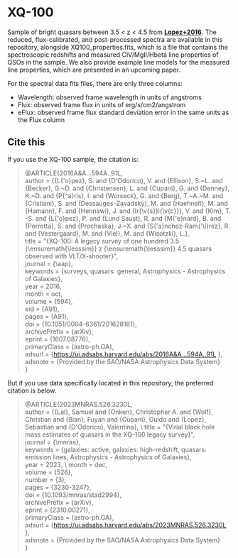 # XQ-100
 Sample of bright quasars between 3.5 < z < 4.5 from __[Lopez+2016](https://ui.adsabs.harvard.edu/abs/2016A%26A...594A..91L/abstract)__. 
 The reduced, flux-calibrated, and post-processed spectra are 
 available in this repository, alongside XQ100_properties.fits, which is a file that contains
 the spectroscopic redshifts and measured CIV/MgII/Hbeta line properties of QSOs in the sample.
 We also provide example line models for the measured line properties, which are presented in an upcoming paper.
 
 For the spectral data fits files, there are only three columns:

- Wavelength: observed frame wavelength in units of angstroms
- Flux: observed frame flux in units of erg/s/cm2/angstrom
- eFlux: observed frame flux standard deviation error in the same units as the Flux column 

## Cite this

If you use the XQ-100 sample, the citation is: 

> @ARTICLE{2016A&A...594A..91L, \
>        author = {{L{\'o}pez}, S. and {D'Odorico}, V. and {Ellison}, S.~L. and {Becker}, G.~D. and {Christensen}, L. and {Cupani}, G. and {Denney}, K.~D. and {P{\^a}ris}, I. and {Worseck}, G. and {Berg}, T.~A.~M. and {Cristiani}, S. and {Dessauges-Zavadsky}, M. and {Haehnelt}, M. and {Hamann}, F. and {Hennawi}, J. and {Ir{\v{s}}i{\v{c}}}, V. and {Kim}, T. -S. and {L{\'o}pez}, P. and {Lund Saust}, R. and {M{\'e}nard}, B. and {Perrotta}, S. and {Prochaska}, J.~X. and {S{\'a}nchez-Ram{\'\i}rez}, R. and {Vestergaard}, M. and {Viel}, M. and {Wisotzki}, L.}, \
>         title = "{XQ-100: A legacy survey of one hundred 3.5 {\ensuremath{\lesssim}} z {\ensuremath{\lesssim}} 4.5 quasars observed with VLT/X-shooter}", \
>       journal = {\aap}, \
>      keywords = {surveys, quasars: general, Astrophysics - Astrophysics of Galaxies}, \
>          year = 2016,\
>         month = oct,\
>        volume = {594},\
>           eid = {A91},\
>         pages = {A91},\
>           doi = {10.1051/0004-6361/201628161},\
> archivePrefix = {arXiv},\
>        eprint = {1607.08776},\
>  primaryClass = {astro-ph.GA},\
>        adsurl = {https://ui.adsabs.harvard.edu/abs/2016A&A...594A..91L },\
>       adsnote = {Provided by the SAO/NASA Astrophysics Data System}\
> }

But if you use data specifically located in this repository, the preferred citation is below.

> @ARTICLE{2023MNRAS.526.3230L, \
>        author = {{Lai}, Samuel and {Onken}, Christopher A. and {Wolf}, Christian and {Bian}, Fuyan and {Cupani}, Guido and {Lopez}, Sebastian and {D'Odorico}, Valentina}, \ 
>         title = "{Virial black hole mass estimates of quasars in the XQ-100 legacy survey}", \
>       journal = {\mnras}, \
>      keywords = {galaxies: active, galaxies: high-redshift, quasars: emission lines, Astrophysics - Astrophysics of Galaxies}, \
>          year = 2023, \ 
>         month = dec, \
>        volume = {526}, \
>        number = {3}, \
>         pages = {3230-3247}, \
>           doi = {10.1093/mnras/stad2994}, \
> archivePrefix = {arXiv}, \
>        eprint = {2310.00271}, \
>  primaryClass = {astro-ph.GA}, \
>        adsurl = {https://ui.adsabs.harvard.edu/abs/2023MNRAS.526.3230L }, \
>       adsnote = {Provided by the SAO/NASA Astrophysics Data System} \
> }

